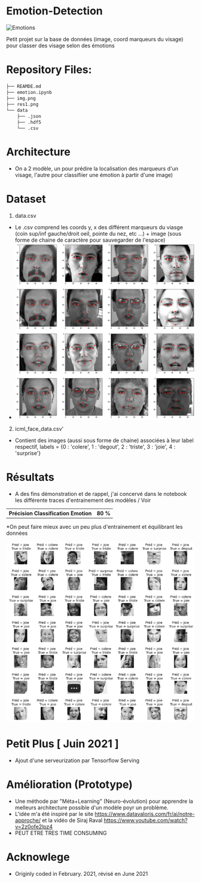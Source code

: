# Emotion-Detection

![Emotions](https://cdn-images-1.medium.com/max/1600/1*6xp-IY-M8lEEEN0UuUBq0w.jpeg)

Petit projet sur la base de données (image, coord marqueurs du visage) pour classer des visage selon des émotions 

# Repository Files:
```
├── REAMDE.md
├── emotion.ipynb
├── img.png
├── res1.png
└── data
    ├── .json
    ├── .hdf5
    └── .csv
```

# Architecture

- On a 2 modèle, un pour prédire la localisation des marqueurs d'un visage, l'autre pour classifiier une émotion à partir d'une image)

# Dataset

1. data.csv
- Le .csv comprend les coords y, x des différent marqueurs du viasge (coin sup/inf gauche/droit oeil, pointe du nez, etc ...) + image (sous forme de chaine de caractère pour sauvegarder de l'espace)
- ![Résultats](https://github.com/Soren-Kierkegaard/Emotion-Detection/blob/main/img.png)

2. icml_face_data.csv'
- Contient des images (aussi sous forme de chaine) associées à leur label respectif, labels = {0 : 'colere', 1 : 'degout', 2 : 'triste', 3 : 'joie', 4 : 'surprise'}

# Résultats

- A des fins démonstration et de rappel, j'ai concervé dans le notebook les différente traces d'entrainement des modèles / Voir

<table>
  <tr>
    <th> Précision Classification Emotion</th>
    <th> 80 % </th>
  </tr>
</table>

*On peut faire mieux avec un peu plus d'entrainement et équilibrant les données

![Résultats](https://github.com/Soren-Kierkegaard/Emotion-Detection/blob/main/res1.png)

# Petit Plus [ Juin 2021 ]

- Ajout d'une serveurization par Tensorflow Serving

# Amélioration (Prototype)

- Une méthode par "Méta+Learning" (Neuro-évolution) pour apprendre la melleurs architecture possible d'un modèle poyr un problème.
- L'idée m'a été inspiré par le site https://www.datavaloris.com/fr/ai/notre-approche/ et la vidéo de Siraj Raval https://www.youtube.com/watch?v=2z0ofe2lpz4
- PEUT ETRE TRES TIME CONSUMING

# Acknowlege

- Originly coded in February. 2021, révisé en June 2021 
